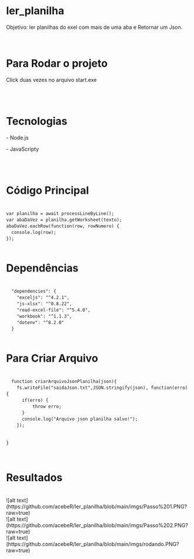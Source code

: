 # ler_planilha
Objetivo: ler planilhas do exel com mais de uma aba e Retornar um Json.
</br></br></br>
<h1>Para Rodar o projeto</h1>
<p>Click duas vezes no arquivo start.exe</p>
</br></br>
<h1>Tecnologias</h1>
<p> - Node.js</p>
<p> - JavaScripty</p>
</br></br>
<h1>Código Principal</h1>
<code>
var planilha = await processLineByLine(); 
var abaDaVez = planilha.getWorksheet(texto);
abaDaVez.eachRow(function(row, rowNumero) {
  console.log(row);
});
</code>
</br>

<h1>Dependências</h1>
<code>
  "dependencies": {
    "exceljs": "^4.2.1",
    "js-xlsx": "^0.8.22",
    "read-excel-file": "^5.4.0",
    "workbook": "^1.1.3",
    "dotenv": "^8.2.0"
  }
</code>
</br>
<h1>Para Criar Arquivo</h1>
<code>
  function criarArquivoJsonPlanilha(json){
    fs.writeFile("saidaJson.txt",JSON.stringify(json), function(erro) {
      if(erro) {
          throw erro;
      }
      console.log("Arquivo json planilha salvo!");
    }); 
    
  }
</code>

</br>

<h1>Resultados</h1>
</br>
![alt text](https://github.com/acebeR/ler_planilha/blob/main/imgs/Passo%201.PNG?raw=true)
</br>
![alt text](https://github.com/acebeR/ler_planilha/blob/main/imgs/Passo%202.PNG?raw=true)
</br>
![alt text](https://github.com/acebeR/ler_planilha/blob/main/imgs/rodando.PNG?raw=true)
